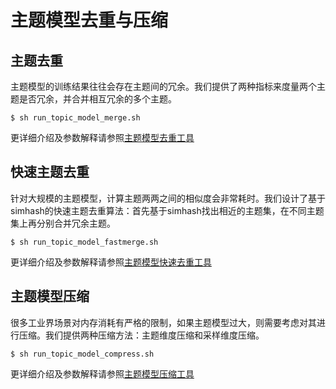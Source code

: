 # 主题模型去重与压缩

## 主题去重
主题模型的训练结果往往会存在主题间的冗余。我们提供了两种指标来度量两个主题是否冗余，并合并相互冗余的多个主题。

    $ sh run_topic_model_merge.sh

更详细介绍及参数解释请参照[主题模型去重工具][1]

## 快速主题去重
针对大规模的主题模型，计算主题两两之间的相似度会非常耗时。我们设计了基于simhash的快速主题去重算法：首先基于simhash找出相近的主题集，在不同主题集上再分别合并冗余主题。

    $ sh run_topic_model_fastmerge.sh

更详细介绍及参数解释请参照[主题模型快速去重工具][2]
## 主题模型压缩
很多工业界场景对内存消耗有严格的限制，如果主题模型过大，则需要考虑对其进行压缩。我们提供两种压缩方法：主题维度压缩和采样维度压缩。

    $ sh run_topic_model_compress.sh

更详细介绍及参数解释请参照[主题模型压缩工具][3]

[1]:    https://github.com/baidu/Familia/wiki/%E4%B8%BB%E9%A2%98%E6%A8%A1%E5%9E%8B%E5%8E%BB%E9%87%8D%E5%B7%A5%E5%85%B7
[2]:    https://github.com/baidu/Familia/wiki/%E4%B8%BB%E9%A2%98%E6%A8%A1%E5%9E%8B%E5%BF%AB%E9%80%9F%E5%8E%BB%E9%87%8D%E5%B7%A5%E5%85%B7
[3]:    https://github.com/baidu/Familia/wiki/%E4%B8%BB%E9%A2%98%E6%A8%A1%E5%9E%8B%E5%8E%8B%E7%BC%A9%E5%B7%A5%E5%85%B7
